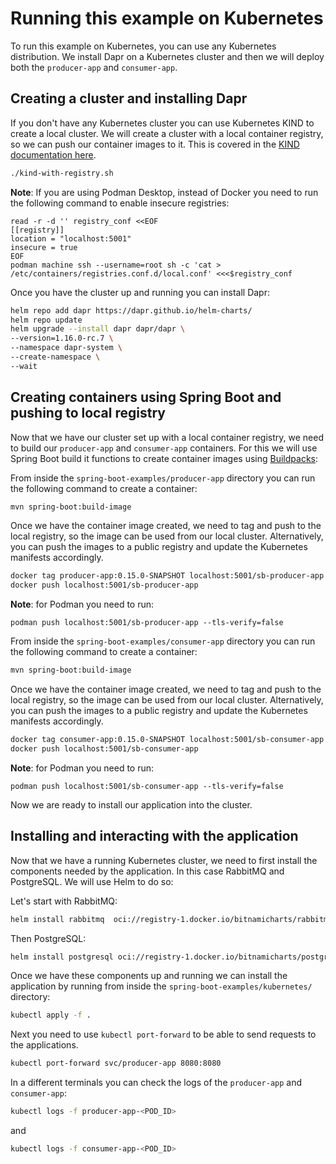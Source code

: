# Running this example on Kubernetes

To run this example on Kubernetes, you can use any Kubernetes distribution. 
We install Dapr on a Kubernetes cluster and then we will deploy both the `producer-app` and `consumer-app`.

## Creating a cluster and installing Dapr

If you don't have any Kubernetes cluster you can use Kubernetes KIND to create a local cluster. We will create a cluster 
with a local container registry, so we can push our container images to it. This is covered in the 
[KIND documentation here](https://kind.sigs.k8s.io/docs/user/local-registry/).

```bash
./kind-with-registry.sh
```

**Note**: If you are using Podman Desktop, instead of Docker you need to run the following command to enable insecure registries:

```
read -r -d '' registry_conf <<EOF
[[registry]]
location = "localhost:5001"
insecure = true
EOF
podman machine ssh --username=root sh -c 'cat > /etc/containers/registries.conf.d/local.conf' <<<$registry_conf
```

Once you have the cluster up and running you can install Dapr: 

```bash
helm repo add dapr https://dapr.github.io/helm-charts/
helm repo update
helm upgrade --install dapr dapr/dapr \
--version=1.16.0-rc.7 \
--namespace dapr-system \
--create-namespace \
--wait
```

## Creating containers using Spring Boot and pushing to local registry

Now that we have our cluster set up with a local container registry, we need to build our `producer-app` and `consumer-app` containers.
For this we will use Spring Boot build it functions to create container images using [Buildpacks](https://buildpacks.io): 

From inside the `spring-boot-examples/producer-app` directory you can run the following command to create a container: 
```bash
mvn spring-boot:build-image
```

Once we have the container image created, we need to tag and push to the local registry, so the image can be used from our local cluster.
Alternatively, you can push the images to a public registry and update the Kubernetes manifests accordingly. 

```bash
docker tag producer-app:0.15.0-SNAPSHOT localhost:5001/sb-producer-app
docker push localhost:5001/sb-producer-app
```

**Note**: for Podman you need to run: 
```
podman push localhost:5001/sb-producer-app --tls-verify=false
```

From inside the `spring-boot-examples/consumer-app` directory you can run the following command to create a container:
```bash
mvn spring-boot:build-image
```

Once we have the container image created, we need to tag and push to the local registry, so the image can be used from our local cluster.
Alternatively, you can push the images to a public registry and update the Kubernetes manifests accordingly.

```bash
docker tag consumer-app:0.15.0-SNAPSHOT localhost:5001/sb-consumer-app
docker push localhost:5001/sb-consumer-app
```

**Note**: for Podman you need to run: 
```
podman push localhost:5001/sb-consumer-app --tls-verify=false
```

Now we are ready to install our application into the cluster.

## Installing and interacting with the application

Now that we have a running Kubernetes cluster, we need to first install the components needed by the application. 
In this case RabbitMQ and PostgreSQL. We will use Helm to do so: 

Let's start with RabbitMQ:
```bash
helm install rabbitmq  oci://registry-1.docker.io/bitnamicharts/rabbitmq --set auth.username=guest --set auth.password=guest --set auth.erlangCookie=ABC
```

Then PostgreSQL: 
```bash
helm install postgresql oci://registry-1.docker.io/bitnamicharts/postgresql --set global.postgresql.auth.database=dapr --set global.postgresql.auth.postgresPassword=password
```

Once we have these components up and running we can install the application by running from inside 
the `spring-boot-examples/kubernetes/` directory: 

```bash
kubectl apply -f .
```

Next you need to use `kubectl port-forward` to be able to send requests to the applications. 

```bash
kubectl port-forward svc/producer-app 8080:8080
```

In a different terminals you can check the logs of the `producer-app` and `consumer-app`:

```bash
kubectl logs -f producer-app-<POD_ID>
```
and

```bash
kubectl logs -f consumer-app-<POD_ID>
```


